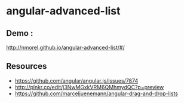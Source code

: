 # angular-advanced-list

## Demo :
http://nmorel.github.io/angular-advanced-list/#/

## Resources
* https://github.com/angular/angular.js/issues/7874
* http://plnkr.co/edit/j3NwMGxkVRM6QMhmydQC?p=preview
* https://github.com/marceljuenemann/angular-drag-and-drop-lists

